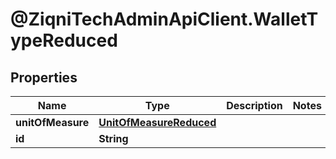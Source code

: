 # @ZiqniTechAdminApiClient.WalletTypeReduced

## Properties

Name | Type | Description | Notes
------------ | ------------- | ------------- | -------------
**unitOfMeasure** | [**UnitOfMeasureReduced**](UnitOfMeasureReduced.md) |  | 
**id** | **String** |  | 


